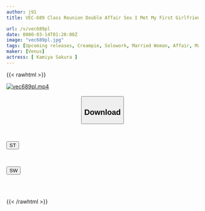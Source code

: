 ```yaml
---
author: j91
title: VEC-689 Class Reunion Double Affair Sex I Met My First Girlfriend For The First Time In Over A Decade And Now I'm A Grown Woman And I've Been Sucking On Her Mature Body Many Times Sakura Kamiya

url: /v/vec689pl
date: 0000-03-14T01:20:00Z
image: "vec689pl.jpg"
tags: [Upcoming releases, Creampie, Solowork, Married Woman, Affair, Mature Woman, Cuckold	]
maker: [Venus]
actress: [ Kamiya Sakura ]
---
```



{{< rawhtml >}}

<div class="video" data-videoid="pending_link.html">
    <a href="javascript:;">
        <img src="/v/vec689pl/vec689pl.jpg" width="WIDTH" height="HEIGHT" alt="vec689pl.mp4" loading="lazy">
    </a>
</div>

<script type="text/javascript" src="https://j91.asia/asset/on-demand-pend.js"></script>

<br>
  <link rel="stylesheet" href="https://j91.asia/asset/bs5.css">
  
  <center>
  <button class="btn btn-primary" type="button" data-bs-toggle="collapse" data-bs-target=".multi-collapse" aria-expanded="false" aria-controls="multiCollapseExample1 multiCollapseExample2"><h2>Download</h2></button></center>
</p>
<div class="row">
  <div class="col">
    <div class="collapse multi-collapse" id="multiCollapseExample1">
      <div class="card card-body">
	      	      <br>
<div class="buttons">  
<p><a href="https://j91.asia/pending_link.html" target="_blank"><button class="btn-hover color-3"><i class="fa fa-download"></i> ST</button></a></p></div>
    </div>
  </div>
</div>
  <div class="col">
    <div class="collapse multi-collapse" id="multiCollapseExample2">
      <div class="card card-body">
	      <br>
<div class="buttons">
<p><a href="https://j91.asia/pending_link.html" target="_blank"><button class="btn-hover color-2"><i class="fa fa-download"></i> SW</button></a></p></div>
<br><br>
      </div>
    </div>
  </div>
</div>

{{< /rawhtml >}}